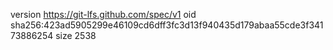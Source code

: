 version https://git-lfs.github.com/spec/v1
oid sha256:423ad5905299e46109cd6dff3fc3d13f940435d179abaa55cde3f34173886254
size 2538
